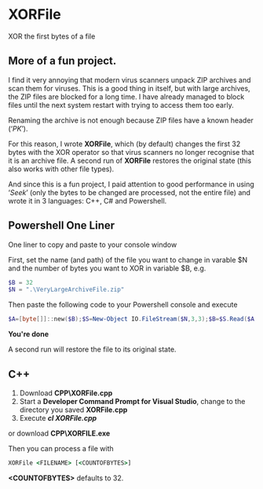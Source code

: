 # XORFile
XOR the first bytes of a file

## More of a fun project.

I find it very annoying that modern virus scanners unpack ZIP archives and scan them for viruses. This is a good thing in itself, but with large archives, the ZIP files are blocked for a long time. I have already managed to block files until the next system restart with trying to access them too early.

Renaming the archive is not enough because ZIP files have a known header (‘*PK*’).

For this reason, I wrote **XORFile**, which (by default) changes the first 32 bytes with the XOR operator so that virus scanners no longer recognise that it is an archive file. A second run of **XORFile** restores the original state (this also works with other file types).

And since this is a fun project, I paid attention to good performance in using ‘*Seek*’ (only the bytes to be changed are processed, not the entire file) and wrote it in 3 languages: C++, C# and Powershell.

## Powershell One Liner
One liner to copy and paste to your console window

First, set the name (and path) of the file you want to change in varable $N and the number of bytes you want to XOR in variable $B, e.g.
```powershell
$B = 32
$N = ".\VeryLargeArchiveFile.zip"
```
Then paste the following code to your Powershell console and execute
```powershell
$A=[byte[]]::new($B);$S=New-Object IO.FileStream($N,3,3);$B=$S.Read($A,0,$B);0..($B-1)|%{$A[$_]=$A[$_]-bxor 255};[VOID]$S.Seek(0,0);$S.Write($A,0,$B);$S.Close()
```

**You're done**

A second run will restore the file to its original state.

## C++
1. Download **CPP\XORFile.cpp**
2. Start a **Developer Command Prompt for Visual Studio**, change to the  directory you saved **XORFile.cpp**
3. Execute _**cl XORFile.cpp**_

or download **CPP\XORFILE.exe**

Then you can process a file with
```cmd
XORFile <FILENAME> [<COUNTOFBYTES>]
```
**&lt;COUNTOFBYTES&gt;** defaults to 32.
